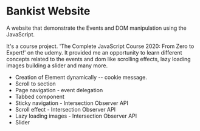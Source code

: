 # Bankist Website

A website that demonstrate the Events and DOM manipulation using the JavaScript.

It's a course project. 'The Complete JavaScript Course 2020: From Zero to Expert!' on the udemy. It provided me an opportunity to learn different concepts related to the events and dom like scrolling effects, lazy loading images building a slider and many more.

- Creation of Element dynamically -- cookie message.
- Scroll to section
- Page navigation - event delegation
- Tabbed component  
- Sticky navigation - Intersection Observer API
- Scroll effect - Intersection Observer API
- Lazy loading images - Intersection Observer API
- Slider
